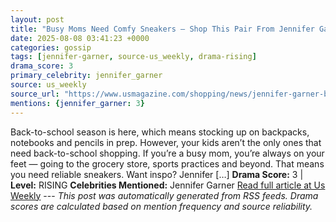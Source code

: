 ```yaml
---
layout: post
title: "Busy Moms Need Comfy Sneakers — Shop This Pair From Jennifer Garner's Favorite Brand"
date: 2025-08-08 03:41:23 +0000
categories: gossip
tags: [jennifer-garner, source-us_weekly, drama-rising]
drama_score: 3
primary_celebrity: jennifer_garner
source: us_weekly
source_url: "https://www.usmagazine.com/shopping/news/jennifer-garner-brooks-ghost-sneakers-deal-amazon/"
mentions: {jennifer_garner: 3}
---
```


Back-to-school season is here, which means stocking up on backpacks, notebooks and pencils in prep. However, your kids aren’t the only ones that need back-to-school shopping. If you’re a busy mom, you’re always on your feet — going to the grocery store, sports practices and beyond. That means you need reliable sneakers. Want inspo? Jennifer […] **Drama Score:** 3 | **Level:** RISING **Celebrities Mentioned:** Jennifer Garner [Read full article at Us Weekly](https://www.usmagazine.com/shopping/news/jennifer-garner-brooks-ghost-sneakers-deal-amazon/) --- *This post was automatically generated from RSS feeds. Drama scores are calculated based on mention frequency and source reliability.*